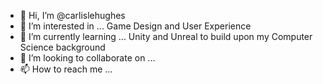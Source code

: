 - 👋 Hi, I’m @carlislehughes
- 👀 I’m interested in ... Game Design and User Experience
- 🌱 I’m currently learning ... Unity and Unreal to build upon my Computer Science background
- 💞️ I’m looking to collaborate on ... 
- 📫 How to reach me ...

<!---
carlislehughes/carlislehughes is a ✨ special ✨ repository because its `README.md` (this file) appears on your GitHub profile.
You can click the Preview link to take a look at your changes.
--->
